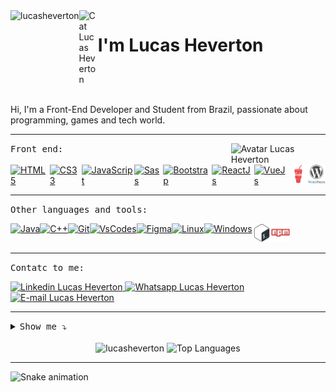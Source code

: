 <div style="display: flex">  
   <img align="right" src="https://komarev.com/ghpvc/?username=lucasheverton&color=blueviolet" alt="lucasheverton" title="Profile Views Lucas Heverton ;)" />
   <img align="left" src="https://user-images.githubusercontent.com/5713670/87202985-820dcb80-c2b6-11ea-9f56-7ec461c497c3.gif" alt="Cat Lucas Heverton"                title="Cat Lucas Heverton" width="6%">
   <h1>I'm Lucas Heverton</h1>
</div>

<br>

<p>Hi, I'm a Front-End Developer and Student from Brazil, passionate about programming, games and tech world.</p>

<hr> <img align="right" width="30%" src="https://octocat-generator-assets.githubusercontent.com/my-octocat-1628513227122.png" alt="Avatar Lucas Heverton"     title="Avatar Lucas Heverton">

<kbd>Front end:</kbd><br>

<div style="display: inline-flex;">
   <a href="https://github.com/lucasheverton">
    <img height="30" title="HTML5" alt="HTML5" src="./img/html5.svg">
  </a>

  <a href="https://github.com/lucasheverton">
    <img height="30" title="CSS3" alt="CS33" src="./img/css3.svg">
  </a>

  <a href="https://github.com/lucasheverton">
    <img height="30" title="JavaScript" alt="JavaScript" src="./img/javascript.svg">
  </a>
   
  <a href="https://github.com/lucasheverton">
    <img height="30" title="Sass" alt="Sass" src="./img/sass.svg">
  </a>

  <a href="https://github.com/lucasheverton">
    <img height="30" title="Bootstrap" alt="Bootstrap" src="./img/bootstrap.svg">
  </a>

  <a href="https://github.com/lucasheverton">
    <img height="30" title="ReactJs" alt="ReactJs" src="./img/react.svg">
  </a>

  <a href="https://github.com/lucasheverton">
    <img height="30" title="VueJs" alt="VueJs" src="./img/vue.svg">
  </a>
   
  <a href="https://github.com/lucasheverton">
    <img height="30" title="Gulp" alt="Gulp" src="./img/gulp.svg">
  </a>
   
  <a href="https://github.com/lucasheverton">
    <img height="30" title="WordPress" alt="WordPress" src="./img/wordpress.svg">
  </a>
</div>

<hr>

<kbd>Other languages and tools:</kbd><br>

<div style="display: inline-flex;">
  <a href="https://github.com/lucasheverton">
    <img height="30" title="Java" alt="Java" src="./img/java.svg">
  </a>
  
  <a href="https://github.com/lucasheverton">
    <img height="30" title="C++" alt="C++" src="./img/cplusplus.svg">
  </a>
     
  <a href="https://github.com/lucasheverton">
    <img height="30" title="Git" alt="Git" src="./img/git.svg">
  </a>
   
  <a href="https://github.com/lucasheverton">
    <img height="30" title="VsCode" alt="VsCodes" src="./img/vscode.svg">
  </a>
  
  <a href="https://github.com/lucasheverton">
    <img height="30" title="Figma" alt="Figma" src="./img/figma.svg">
  </a>
   
  <a href="https://github.com/lucasheverton">
    <img height="30" title="Linux" alt="Linux" src="./img/linux.svg">
  </a>
   
   <a href="https://github.com/lucasheverton">
    <img height="30" title="Windows" alt="Windows" src="./img/windows.svg">
   </a>
   
   <a href="https://github.com/lucasheverton">
    <img height="30" title="Bash" alt="Bash" src="./img/bash.svg">
   </a>
   
   <a href="https://github.com/lucasheverton">
    <img height="30" title="NPM" alt="NPM" src="./img/npm.svg">
   </a>
</div>

<hr>

<kbd>Contatc to me:</kbd><br>

<a href="https://www.linkedin.com/in/lucasheverton/">
  <img src="https://img.shields.io/badge/linkedin-%230077B5.svg?&style=for-the-badge&logo=linkedin&logoColor=white" 
  alt="Linkedin Lucas Heverton"/>
</a>

<a href="https://api.whatsapp.com/send?phone=5511991120429&text=Ol%C3%A1%2C%20Lucas!%20Te%20encontrei%20pelo%20github.">
  <img src="https://img.shields.io/badge/WhatsApp-25D366?style=for-the-badge&logo=whatsapp&logoColor=white"
  alt="Whatsapp Lucas Heverton"/>
</a>

<a href="mailto:lucas.7heverton@hotmail.com">
  <img src="https://img.shields.io/badge/Outlook-0078D4?style=for-the-badge&logo=microsoft-outlook&logoColor=white"
  alt="E-mail Lucas Heverton"/>
</a>

<hr>

<details><summary><kbd>Show me ⤵</kbd></summary>
  
  >   []()
   
  > - [Alura](https://cursos.alura.com.br/user/lucasheverton) <br>
  > - [Duolingo](https://www.duolingo.com/profile/llucasheverton) <br>
  > - [FreeCodeCamp](https://www.freecodecamp.org/lucasheverton) <br>
  > - [CodePen](https://codepen.io/lucasheverton) <br>
  > - [Rocketseat](https://app.rocketseat.com.br/me/lucasheverton) <br>
  > - [Steam](https://steamcommunity.com/id/lucasheverton/) <br>
</details>

<br>

<div align="center">
  <img height="180em" src="https://github-readme-stats.vercel.app/api?username=lucasheverton&show_icons=true&title_color=fff&icon_color=00d9ff&text_color=c9d1d9&bg_color=161b22" alt="lucasheverton" title="Lucas Heverton" />
  
  <img height="180em" src="https://github-readme-stats.vercel.app/api/top-langs/?username=lucasheverton&layout=compact&show_icons=true&title_color=fff&icon_color=fff&text_color=c9d1d9&bg_color=161b22" alt="Top Languages" title="Top Languages" />
</div>

<hr>

![Snake animation](https://github.com/lucasheverton/lucasheverton/blob/output/github-contribution-grid-snake.svg)
